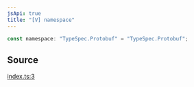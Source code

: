 ```yaml
---
jsApi: true
title: "[V] namespace"
---
```


```ts
const namespace: "TypeSpec.Protobuf" = "TypeSpec.Protobuf";
```

## Source

[index.ts:3](https://github.com/markcowl/cadl/blob/3db15286/packages/protobuf/src/index.ts#L3)
